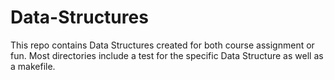 # Data-Structures

This repo contains Data Structures created for both course assignment or fun. 
Most directories include a test for the specific Data Structure as well as 
a makefile. 
